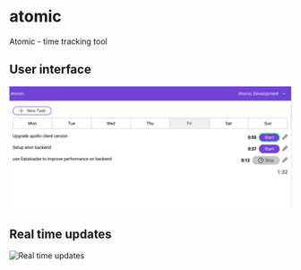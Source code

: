 # atomic
Atomic - time tracking tool

## User interface
![Atomic User Interface](/img/atomic-ui.png)

## Real time updates
![Real time updates](/img/atomic-subscription.gif)
